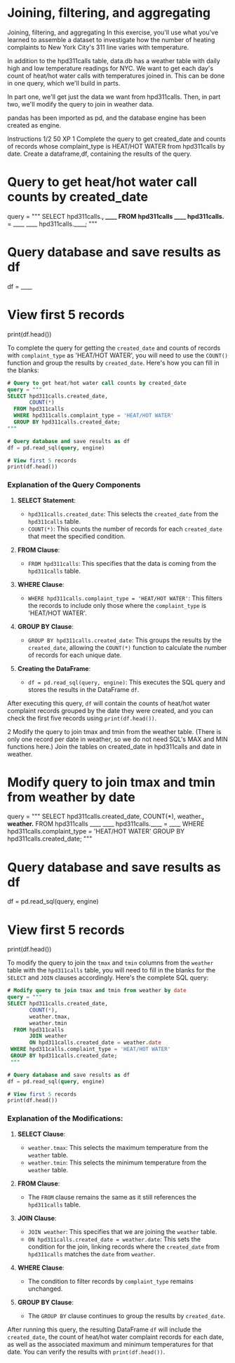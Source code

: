 # Joining, filtering, and aggregating

Joining, filtering, and aggregating
In this exercise, you'll use what you've learned to assemble a dataset to investigate how the number of heating complaints to New York City's 311 line varies with temperature.

In addition to the hpd311calls table, data.db has a weather table with daily high and low temperature readings for NYC. We want to get each day's count of heat/hot water calls with temperatures joined in. This can be done in one query, which we'll build in parts.

In part one, we'll get just the data we want from hpd311calls. Then, in part two, we'll modify the query to join in weather data.

pandas has been imported as pd, and the database engine has been created as engine.

Instructions 1/2
50 XP
1
Complete the query to get created_date and counts of records whose complaint_type is HEAT/HOT WATER from hpd311calls by date.
Create a dataframe,df, containing the results of the query.
# Query to get heat/hot water call counts by created_date
query = """
SELECT hpd311calls.____, 
       ____
  FROM hpd311calls 
  ____ hpd311calls.____ = ____
  ____ hpd311calls.____;
"""

# Query database and save results as df
df = ____

# View first 5 records
print(df.head())

To complete the query for getting the `created_date` and counts of records with `complaint_type` as 'HEAT/HOT WATER', you will need to use the `COUNT()` function and group the results by `created_date`. Here's how you can fill in the blanks:

```sql
# Query to get heat/hot water call counts by created_date
query = """
SELECT hpd311calls.created_date, 
       COUNT(*)
  FROM hpd311calls 
  WHERE hpd311calls.complaint_type = 'HEAT/HOT WATER'
  GROUP BY hpd311calls.created_date;
"""

# Query database and save results as df
df = pd.read_sql(query, engine)

# View first 5 records
print(df.head())
```

### Explanation of the Query Components

1. **SELECT Statement**:
   - `hpd311calls.created_date`: This selects the `created_date` from the `hpd311calls` table.
   - `COUNT(*)`: This counts the number of records for each `created_date` that meet the specified condition.

2. **FROM Clause**:
   - `FROM hpd311calls`: This specifies that the data is coming from the `hpd311calls` table.

3. **WHERE Clause**:
   - `WHERE hpd311calls.complaint_type = 'HEAT/HOT WATER'`: This filters the records to include only those where the `complaint_type` is 'HEAT/HOT WATER'.

4. **GROUP BY Clause**:
   - `GROUP BY hpd311calls.created_date`: This groups the results by the `created_date`, allowing the `COUNT(*)` function to calculate the number of records for each unique date.

5. **Creating the DataFrame**:
   - `df = pd.read_sql(query, engine)`: This executes the SQL query and stores the results in the DataFrame `df`.

After executing this query, `df` will contain the counts of heat/hot water complaint records grouped by the date they were created, and you can check the first five records using `print(df.head())`.

2
Modify the query to join tmax and tmin from the weather table. (There is only one record per date in weather, so we do not need SQL's MAX and MIN functions here.) Join the tables on created_date in hpd311calls and date in weather.
# Modify query to join tmax and tmin from weather by date
query = """
SELECT hpd311calls.created_date, 
	   COUNT(*), 
       weather.____,
       weather.____
  FROM hpd311calls 
       ____
       ____ hpd311calls.____ = ____
 WHERE hpd311calls.complaint_type = 'HEAT/HOT WATER' 
 GROUP BY hpd311calls.created_date;
 """

# Query database and save results as df
df = pd.read_sql(query, engine)

# View first 5 records
print(df.head())

To modify the query to join the `tmax` and `tmin` columns from the `weather` table with the `hpd311calls` table, you will need to fill in the blanks for the `SELECT` and `JOIN` clauses accordingly. Here's the complete SQL query:

```sql
# Modify query to join tmax and tmin from weather by date
query = """
SELECT hpd311calls.created_date, 
       COUNT(*), 
       weather.tmax,
       weather.tmin
  FROM hpd311calls 
       JOIN weather
       ON hpd311calls.created_date = weather.date
 WHERE hpd311calls.complaint_type = 'HEAT/HOT WATER' 
 GROUP BY hpd311calls.created_date;
 """

# Query database and save results as df
df = pd.read_sql(query, engine)

# View first 5 records
print(df.head())
```

### Explanation of the Modifications:

1. **SELECT Clause**:
   - `weather.tmax`: This selects the maximum temperature from the `weather` table.
   - `weather.tmin`: This selects the minimum temperature from the `weather` table.
   
2. **FROM Clause**:
   - The `FROM` clause remains the same as it still references the `hpd311calls` table.

3. **JOIN Clause**:
   - `JOIN weather`: This specifies that we are joining the `weather` table.
   - `ON hpd311calls.created_date = weather.date`: This sets the condition for the join, linking records where the `created_date` from `hpd311calls` matches the `date` from `weather`.

4. **WHERE Clause**:
   - The condition to filter records by `complaint_type` remains unchanged.

5. **GROUP BY Clause**:
   - The `GROUP BY` clause continues to group the results by `created_date`.

After running this query, the resulting DataFrame `df` will include the `created_date`, the count of heat/hot water complaint records for each date, as well as the associated maximum and minimum temperatures for that date. You can verify the results with `print(df.head())`.